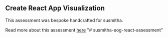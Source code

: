 ## Create React App Visualization

This assessment was bespoke handcrafted for susmitha.

Read more about this assessment [here](https://react.eogresources.com)
"# susmitha-eog-react-assessment" 
